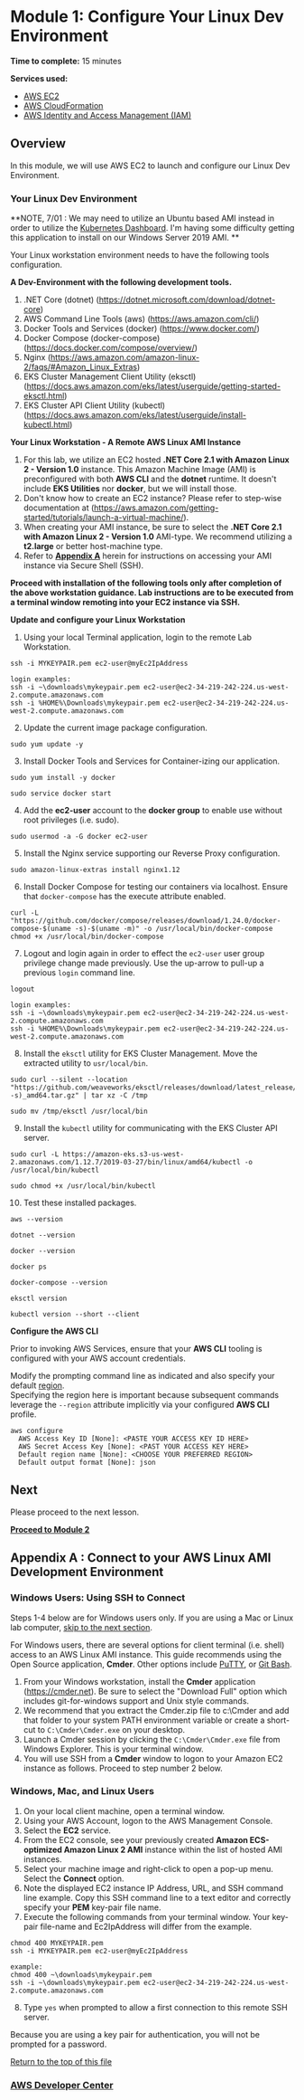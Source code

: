 # Module 1: Configure Your Linux Dev Environment

**Time to complete:** 15 minutes

**Services used:**
* [AWS EC2](https://aws.amazon.com/ec2/)
* [AWS CloudFormation](https://aws.amazon.com/cloudformation/)
* [AWS Identity and Access Management (IAM)](https://aws.amazon.com/iam/)

## Overview

In this module, we will use AWS EC2 to launch and configure our Linux Dev Environment.

<a id='dev-env'></a>
### Your Linux Dev Environment

**NOTE, 7/01 : We may need to utilize an Ubuntu based AMI instead in order to utilize the [Kubernetes Dashboard](https://docs.aws.amazon.com/eks/latest/userguide/dashboard-tutorial.html).  I'm having some difficulty getting this application to install on our Windows Server 2019 AMI. **

Your Linux workstation environment needs to have the following tools configuration.

**A Dev-Environment with the following development tools.** 
1. .NET Core (dotnet)  (https://dotnet.microsoft.com/download/dotnet-core)
2. AWS Command Line Tools (aws)  (https://aws.amazon.com/cli/)
4. Docker Tools and Services (docker) (https://www.docker.com/)
5. Docker Compose (docker-compose)  (https://docs.docker.com/compose/overview/)
6. Nginx (https://aws.amazon.com/amazon-linux-2/faqs/#Amazon_Linux_Extras)
7. EKS Cluster Management Client Utility (eksctl) (https://docs.aws.amazon.com/eks/latest/userguide/getting-started-eksctl.html)
8. EKS Cluster API Client Utility (kubectl) (https://docs.aws.amazon.com/eks/latest/userguide/install-kubectl.html)

**Your Linux Workstation - A Remote AWS Linux AMI Instance**
1. For this lab, we utilize an EC2 hosted **.NET Core 2.1 with Amazon Linux 2 - Version 1.0** instance.  This Amazon Machine Image (AMI) is preconfigured with both **AWS CLI** and the **dotnet** runtime.  It doesn't include **EKS Utilities** nor **docker**, but we will install those.
2. Don't know how to create an EC2 instance?  Please refer to step-wise documentation at (https://aws.amazon.com/getting-started/tutorials/launch-a-virtual-machine/). 
3. When creating your AMI instance, be sure to select the **.NET Core 2.1 with Amazon Linux 2 - Version 1.0** AMI-type.  We recommend utilizing a **t2.large** or better host-machine type. 
4. Refer to  <a href="#appendix-a">**Appendix A**</a> herein for instructions on accessing your AMI instance via Secure Shell (SSH). 

**Proceed with installation of the following tools only after completion of the above workstation guidance.  Lab instructions are to be executed from a terminal window remoting into your EC2 instance via SSH.**

**Update and configure your Linux Workstation**

1. Using your local Terminal application, login to the remote Lab Workstation.
``` shell
ssh -i MYKEYPAIR.pem ec2-user@myEc2IpAddress
```
```
login examples:
ssh -i ~\downloads\mykeypair.pem ec2-user@ec2-34-219-242-224.us-west-2.compute.amazonaws.com
ssh -i %HOME%\Downloads\mykeypair.pem ec2-user@ec2-34-219-242-224.us-west-2.compute.amazonaws.com
```

2. Update the current image package configuration.
``` shell
sudo yum update -y
```

3. Install Docker Tools and Services for Container-izing our application.
``` shell
sudo yum install -y docker
```
``` shell
sudo service docker start
```

4. Add the **ec2-user** account to the **docker group** to enable use without root privileges (i.e. sudo).
``` shell
sudo usermod -a -G docker ec2-user
```

5. Install the Nginx service supporting our Reverse Proxy configuration.
``` shell
sudo amazon-linux-extras install nginx1.12
``` 

6. Install Docker Compose for testing our containers via localhost. Ensure that `docker-compose` has the execute attribute enabled.
``` shell
curl -L "https://github.com/docker/compose/releases/download/1.24.0/docker-compose-$(uname -s)-$(uname -m)" -o /usr/local/bin/docker-compose
chmod +x /usr/local/bin/docker-compose
```

7. Logout and login again in order to effect the `ec2-user` user group privilege change made previously.  Use the up-arrow to pull-up a previous `login` command line.
``` shell
logout
```
```
login examples:
ssh -i ~\downloads\mykeypair.pem ec2-user@ec2-34-219-242-224.us-west-2.compute.amazonaws.com
ssh -i %HOME%\Downloads\mykeypair.pem ec2-user@ec2-34-219-242-224.us-west-2.compute.amazonaws.com
```

8. Install the `eksctl` utility for EKS Cluster Management.  Move the extracted utility to `usr/local/bin`.
``` shell
sudo curl --silent --location "https://github.com/weaveworks/eksctl/releases/download/latest_release/eksctl_$(uname -s)_amd64.tar.gz" | tar xz -C /tmp
```
``` shell
sudo mv /tmp/eksctl /usr/local/bin
```

9. Install the `kubectl` utility for communicating with the EKS Cluster API server.
``` shell
sudo curl -L https://amazon-eks.s3-us-west-2.amazonaws.com/1.12.7/2019-03-27/bin/linux/amd64/kubectl -o /usr/local/bin/kubectl 
```
``` shell
sudo chmod +x /usr/local/bin/kubectl
```

10. Test these installed packages.
``` shell
aws --version
```

``` shell
dotnet --version
```

``` shell
docker --version
```
``` shell
docker ps
```

``` shell
docker-compose --version
```

``` shell
eksctl version
```

``` shell
kubectl version --short --client
```

**Configure the AWS CLI**

Prior to invoking AWS Services, ensure that your **AWS CLI** tooling is configured with your AWS account credentials.  

Modify the prompting command line as indicated and also specify your default [region](https://docs.aws.amazon.com/general/latest/gr/rande.html).  
Specifying the region here is important because subsequent commands leverage the `--region` attribute implicitly via your configured **AWS CLI** profile.

``` shell
aws configure
  AWS Access Key ID [None]: <PASTE YOUR ACCESS KEY ID HERE>
  AWS Secret Access Key [None]: <PAST YOUR ACCESS KEY HERE>
  Default region name [None]: <CHOOSE YOUR PREFERRED REGION>
  Default output format [None]: json
```


## Next

Please proceed to the next lesson.

**[Proceed to Module 2](../module-2/README.MD)**


<a id='appendix-a'></a>
## Appendix A : Connect to your AWS Linux AMI Development Environment

### <i class="fab fa-windows" aria-hidden="true"></i> Windows Users: Using SSH to Connect

<i class="fas fa-comment" aria-hidden="true"></i>Steps 1-4 below are for Windows users only.  If you are using a Mac or Linux lab computer, <a href="#ssh-MACLinux">skip to the next section</a>.

For Windows users, there are several options for client terminal (i.e. shell) access to an AWS Linux AMI instance. This guide recommends using the Open Source application, **Cmder**.  Other options include [PuTTY](http://putty.org), or [Git Bash](https://gitforwindows.org). 

1. From your Windows workstation, install the **Cmder** application (https://cmder.net). Be sure to select the "Download Full" option which includes git-for-windows support and Unix style commands. 
2. We recommend that you extract the Cmder.zip file to c:\Cmder and add that folder to your system PATH environment variable or create a short-cut to `C:\Cmder\Cmder.exe` on your desktop.
3. Launch a Cmder session by clicking the `C:\Cmder\Cmder.exe` file from Windows Explorer. This is your terminal window.
4. You will use SSH from a **Cmder** window to logon to your Amazon EC2 instance as follows. Proceed to step number 2 below.

<a id='ssh-MACLinux'></a>
### Windows,<i class="fab fa-windows" aria-hidden="true"></i> Mac, <i class="fab fa-apple" aria-hidden="true"></i> and Linux <i class="fab fa-linux" aria-hidden="true"></i> Users

1. On your local client machine, open a terminal window.
2. Using your AWS Account, logon to the AWS Management Console.
3. Select the **EC2** service.
4. From the EC2 console, see your previously created **Amazon ECS-optimized Amazon Linux 2 AMI** instance within the list of hosted AMI instances.
5. Select your machine image and right-click to open a pop-up menu. Select the **Connect** option.
6. Note the displayed EC2 instance IP Address, URL, and SSH command line example. Copy this SSH command line to a text editor and correctly specify your **PEM** key-pair file name.
7. Execute the following commands from your terminal window.  Your key-pair file-name and Ec2IpAddress will differ from the example.

```shell
chmod 400 MYKEYPAIR.pem
ssh -i MYKEYPAIR.pem ec2-user@myEc2IpAddress

example:
chmod 400 ~\downloads\mykeypair.pem
ssh -i ~\downloads\mykeypair.pem ec2-user@ec2-34-219-242-224.us-west-2.compute.amazonaws.com
```
8. Type `yes` when prompted to allow a first connection to this remote SSH server.

Because you are using a key pair for authentication, you will not be prompted for a password.

<a href="#dev-env">Return to the top of this file</a>

<a id='ssh-after'></a>


### [AWS Developer Center](https://developer.aws)
